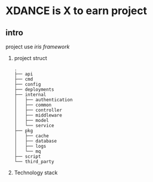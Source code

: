 # XDANCE is X to earn project

## intro
project use *iris framework*  

1. project struct  
    ```
    .
    ├── api
    ├── cmd
    ├── config
    ├── deployments
    ├── internal
    │   ├── authentication
    │   ├── common
    │   ├── controller
    │   ├── middleware
    │   ├── model
    │   └── service
    ├── pkg
    │   ├── cache
    │   ├── database
    │   ├── logs
    │   └── mq
    ├── script
    └── third_party
    
    ```   

2. Technology stack